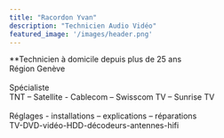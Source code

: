 ```yaml
---
title: "Racordon Yvan"
description: "Technicien Audio Vidéo"
featured_image: '/images/header.png'
---
```


**Technicien à domicile depuis plus de 25 ans
<br />
Région Genève
<br />
<br />
Spécialiste
<br />
TNT – Satellite - Cablecom – Swisscom TV – Sunrise TV
<br />
<br />
Réglages - installations – explications – réparations
<br />
TV-DVD-vidéo-HDD-décodeurs-antennes-hifi
